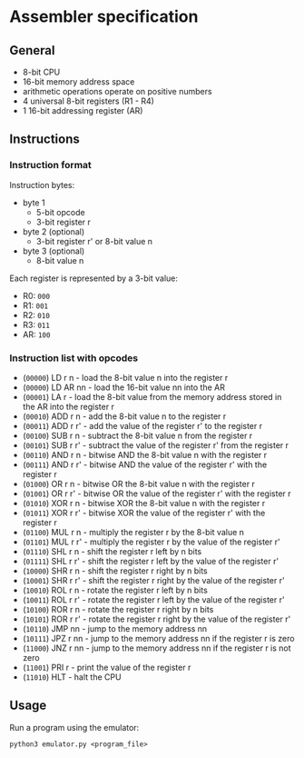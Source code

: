 # Assembler specification

## General

- 8-bit CPU
- 16-bit memory address space
- arithmetic operations operate on positive numbers
- 4 universal 8-bit registers (R1 - R4)
- 1 16-bit addressing register (AR)

## Instructions

### Instruction format

Instruction bytes:
- byte 1
  - 5-bit opcode
  - 3-bit register r
- byte 2 (optional)
  - 3-bit register r' or 8-bit value n
- byte 3 (optional)
  - 8-bit value n

Each register is represented by a 3-bit value:
- R0: `000`
- R1: `001`
- R2: `010`
- R3: `011`
- AR: `100`

### Instruction list with opcodes

- (`00000`) LD r n - load the 8-bit value n into the register r
- (`00000`) LD AR nn - load the 16-bit value nn into the AR
- (`00001`) LA r - load the 8-bit value from the memory address stored in the AR into the register r
- (`00010`) ADD r n - add the 8-bit value n to the register r
- (`00011`) ADD r r' - add the value of the register r' to the register r
- (`00100`) SUB r n - subtract the 8-bit value n from the register r
- (`00101`) SUB r r' - subtract the value of the register r' from the register r
- (`00110`) AND r n - bitwise AND the 8-bit value n with the register r
- (`00111`) AND r r' - bitwise AND the value of the register r' with the register r
- (`01000`) OR r n - bitwise OR the 8-bit value n with the register r
- (`01001`) OR r r' - bitwise OR the value of the register r' with the register r
- (`01010`) XOR r n - bitwise XOR the 8-bit value n with the register r
- (`01011`) XOR r r' - bitwise XOR the value of the register r' with the register r
- (`01100`) MUL r n - multiply the register r by the 8-bit value n
- (`01101`) MUL r r' - multiply the register r by the value of the register r'
- (`01110`) SHL r n - shift the register r left by n bits
- (`01111`) SHL r r' - shift the register r left by the value of the register r'
- (`10000`) SHR r n - shift the register r right by n bits
- (`10001`) SHR r r' - shift the register r right by the value of the register r'
- (`10010`) ROL r n - rotate the register r left by n bits
- (`10011`) ROL r r' - rotate the register r left by the value of the register r'
- (`10100`) ROR r n - rotate the register r right by n bits
- (`10101`) ROR r r' - rotate the register r right by the value of the register r'
- (`10110`) JMP nn - jump to the memory address nn
- (`10111`) JPZ r nn - jump to the memory address nn if the register r is zero
- (`11000`) JNZ r nn - jump to the memory address nn if the register r is not zero
- (`11001`) PRI r - print the value of the register r
- (`11010`) HLT - halt the CPU

## Usage

Run a program using the emulator:
```
python3 emulator.py <program_file>
```

